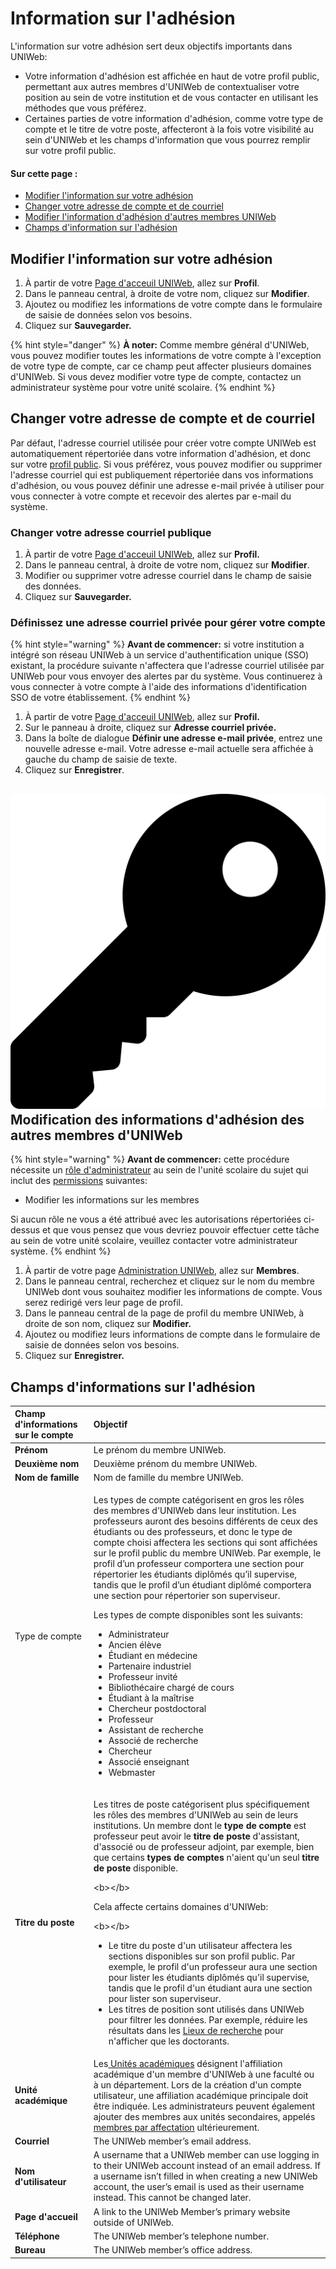 # Information sur l'adhésion

L'information sur votre adhésion sert deux objectifs importants dans UNIWeb:

* Votre information d'adhésion est affichée en haut de votre profil public, permettant aux autres membres d'UNIWeb de contextualiser votre position au sein de votre institution et de vous contacter en utilisant les méthodes que vous préférez.
* Certaines parties de votre information d'adhésion, comme votre type de compte et le titre de votre poste, affecteront à la fois votre visibilité au sein d'UNIWeb et les champs d'information que vous pourrez remplir sur votre profil public.

#### Sur cette page :

* [Modifier l'information sur votre adhésion](member-account-information.md#editing-your-membership-information)
* [Changer votre adresse de compte et de courriel](member-account-information.md#changing-your-account-email-address)
* [Modifier l'information d'adhésion d'autres membres UNIWeb](member-account-information.md#editing-the-membership-information-of-other-uniweb-members)
* [Champs d'information sur l'adhésion](member-account-information.md#membership-information-fields)

## Modifier l'information sur votre adhésion

1. À partir de votre [Page d'acceuil UNIWeb](../../navigating-uniweb/the-home-page.md), allez sur **Profil**.
2. Dans le panneau central, à droite de votre nom, cliquez sur **Modifier**.
3. Ajoutez ou modifiez les informations de votre compte dans le formulaire de saisie de données selon vos besoins.
4. Cliquez sur **Sauvegarder.**

{% hint style="danger" %}
**À noter:** Comme membre général d'UNIWeb, vous pouvez modifier toutes les informations de votre compte à l'exception de votre type de compte, car ce champ peut affecter plusieurs domaines d'UNIWeb. Si vous devez modifier votre type de compte, contactez un administrateur système pour votre unité scolaire.
{% endhint %}

## Changer votre adresse de compte et de courriel

Par défaut, l'adresse courriel utilisée pour créer votre compte UNIWeb est automatiquement répertoriée dans votre information d'adhésion, et donc sur votre [profil public](../../networking-on-uniweb/filling-out-your-public-profile.md). Si vous préférez, vous pouvez modifier ou supprimer l'adresse courriel qui est publiquement répertoriée dans vos informations d'adhésion, ou vous pouvez définir une adresse e-mail privée à utiliser pour vous connecter à votre compte et recevoir des alertes par e-mail du système.

### Changer votre adresse courriel publique

1. À partir de votre [Page d'acceuil UNIWeb](../../navigating-uniweb/the-home-page.md), allez sur **Profil.**
2. Dans le panneau central, à droite de votre nom, cliquez sur **Modifier**.
3. Modifier ou supprimer votre adresse courriel dans le champ de saisie des données.
4. Cliquez sur **Sauvegarder.**

### Définissez une adresse courriel privée pour gérer votre compte

{% hint style="warning" %}
**Avant de commencer:** si votre institution a intégré son réseau UNIWeb à un service d'authentification unique \(SSO\) existant, la procédure suivante n'affectera que l'adresse courriel utilisée par UNIWeb pour vous envoyer des alertes par du système. Vous continuerez à vous connecter à votre compte à l'aide des informations d'identification SSO de votre établissement.
{% endhint %}

1. À partir de votre [Page d'acceuil UNIWeb](../../navigating-uniweb/the-home-page.md), allez sur **Profil.**
2. Sur le panneau à droite, cliquez sur **Adresse courriel privée.**
3. Dans la boîte de dialogue **Définir une adresse e-mail privée**, entrez une nouvelle adresse e-mail. Votre adresse e-mail actuelle sera affichée à gauche du champ de saisie de texte.
4. Cliquez sur **Enregistrer**.

## ![](../../.gitbook/assets/key%20%281%29.svg) Modification des informations d'adhésion des autres membres d'UNIWeb

{% hint style="warning" %}
**Avant de commencer:** cette procédure nécessite un [rôle d'administrateur](../access-control/managing-administrator-roles-and-permissions.md) au sein de l'unité scolaire du sujet qui inclut des [permissions](../access-control/managing-administrator-roles-and-permissions.md#administrator-permissions) suivantes:

* Modifier les informations sur les membres

Si aucun rôle ne vous a été attribué avec les autorisations répertoriées ci-dessus et que vous pensez que vous devriez pouvoir effectuer cette tâche au sein de votre unité scolaire, veuillez contacter votre administrateur système.
{% endhint %}

1. À partir de votre page [Administration UNIWeb](../../navigating-uniweb/the-administration-page.md), allez sur **Membres**.
2. Dans le panneau central, recherchez et cliquez sur le nom du membre UNIWeb dont vous souhaitez modifier les informations de compte. Vous serez redirigé vers leur page de profil.
3. Dans le panneau central de la page de profil du membre UNIWeb, à droite de son nom, cliquez sur **Modifier.**
4. Ajoutez ou modifiez leurs informations de compte dans le formulaire de saisie de données selon vos besoins.
5. Cliquez sur **Enregistrer.**

## **Champs d'informations sur l'adhésion**

<table>
  <thead>
    <tr>
      <th style="text-align:left"><b>Champ d&apos;informations sur le compte</b>
      </th>
      <th style="text-align:left"><b>Objectif</b>
      </th>
    </tr>
  </thead>
  <tbody>
    <tr>
      <td style="text-align:left"><b>Pr&#xE9;nom</b>
      </td>
      <td style="text-align:left">Le pr&#xE9;nom du membre UNIWeb.</td>
    </tr>
    <tr>
      <td style="text-align:left"><b>Deuxi&#xE8;me nom</b>
      </td>
      <td style="text-align:left">Deuxi&#xE8;me pr&#xE9;nom du membre UNIWeb.</td>
    </tr>
    <tr>
      <td style="text-align:left"><b>Nom de famille</b>
      </td>
      <td style="text-align:left">Nom de famille du membre UNIWeb.</td>
    </tr>
    <tr>
      <td style="text-align:left">Type de compte</td>
      <td style="text-align:left">
        <p></p>
        <p>Les types de compte cat&#xE9;gorisent en gros les r&#xF4;les des membres
          d&apos;UNIWeb dans leur institution. Les professeurs auront des besoins
          diff&#xE9;rents de ceux des &#xE9;tudiants ou des professeurs, et donc
          le type de compte choisi affectera les sections qui sont affich&#xE9;es
          sur le profil public du membre UNIWeb. Par exemple, le profil d&#x2019;un
          professeur comportera une section pour r&#xE9;pertorier les &#xE9;tudiants
          dipl&#xF4;m&#xE9;s qu&#x2019;il supervise, tandis que le profil d&#x2019;un
          &#xE9;tudiant dipl&#xF4;m&#xE9; comportera une section pour r&#xE9;pertorier
          son superviseur.
          <br />
        </p>
        <p>Les types de compte disponibles sont les suivants:</p>
        <p></p>
        <ul>
          <li>Administrateur</li>
          <li>Ancien &#xE9;l&#xE8;ve</li>
          <li>&#xC9;tudiant en m&#xE9;decine</li>
          <li>Partenaire industriel</li>
          <li>Professeur invit&#xE9;</li>
          <li>Biblioth&#xE9;caire charg&#xE9; de cours</li>
          <li>&#xC9;tudiant &#xE0; la ma&#xEE;trise</li>
          <li>Chercheur postdoctoral</li>
          <li>Professeur</li>
          <li>Assistant de recherche</li>
          <li>Associ&#xE9; de recherche</li>
          <li>Chercheur</li>
          <li>Associ&#xE9; enseignant</li>
          <li>Webmaster</li>
        </ul>
      </td>
    </tr>
    <tr>
      <td style="text-align:left"><b>Titre du poste</b>
      </td>
      <td style="text-align:left">
        <p>Les titres de poste cat&#xE9;gorisent plus sp&#xE9;cifiquement les r&#xF4;les
          des membres d&apos;UNIWeb au sein de leurs institutions. Un membre dont
          le<b> type de compte</b> est professeur peut avoir le <b>titre de poste</b> d&apos;assistant,
          d&apos;associ&#xE9; ou de professeur adjoint, par exemple, bien que certains <b>types de comptes</b> n&apos;aient
          qu&apos;un seul <b>titre de poste</b> disponible.</p>
        <p>&lt;b&gt;&lt;/b&gt;</p>
        <p>Cela affecte certains domaines d&apos;UNIWeb:</p>
        <p>&lt;b&gt;&lt;/b&gt;</p>
        <ul>
          <li>Le titre du poste d&apos;un utilisateur affectera les sections disponibles
            sur son profil public. Par exemple, le profil d&apos;un professeur aura
            une section pour lister les &#xE9;tudiants dipl&#xF4;m&#xE9;s qu&apos;il
            supervise, tandis que le profil d&apos;un &#xE9;tudiant aura une section
            pour lister son superviseur.</li>
          <li>Les titres de position sont utilis&#xE9;s dans UNIWeb pour filtrer les
            donn&#xE9;es. Par exemple, r&#xE9;duire les r&#xE9;sultats dans les <a href="../../networking-on-uniweb/research-places-1.md">Lieux de recherche</a><b> </b>pour
            n&apos;afficher que les doctorants.</li>
        </ul>
      </td>
    </tr>
    <tr>
      <td style="text-align:left"><b>Unit&#xE9; acad&#xE9;mique</b>
      </td>
      <td style="text-align:left">Les<a href="../academic-units/"> Unit&#xE9;s acad&#xE9;miques</a> d&#xE9;signent
        l&apos;affiliation acad&#xE9;mique d&apos;un membre d&apos;UNIWeb &#xE0;
        une facult&#xE9; ou &#xE0; un d&#xE9;partement. Lors de la cr&#xE9;ation
        d&apos;un compte utilisateur, une affiliation acad&#xE9;mique principale
        doit &#xEA;tre indiqu&#xE9;e. Les administrateurs peuvent &#xE9;galement
        ajouter des membres aux unit&#xE9;s secondaires, appel&#xE9;s <a href="../academic-units/cross-appointments.md">membres par affectation</a> ult&#xE9;rieurement.</td>
    </tr>
    <tr>
      <td style="text-align:left"><b>Courriel</b>
      </td>
      <td style="text-align:left">The UNIWeb member&#x2019;s email address.</td>
    </tr>
    <tr>
      <td style="text-align:left"><b>Nom d&apos;utilisateur</b>
      </td>
      <td style="text-align:left">A username that a UNIWeb member can use logging in to their UNIWeb account
        instead of an email address. If a username isn&#x2019;t filled in when
        creating a new UNIWeb account, the user&#x2019;s email is used as their
        username instead. This cannot be changed later.</td>
    </tr>
    <tr>
      <td style="text-align:left"><b>Page d&apos;accueil</b>
      </td>
      <td style="text-align:left">A link to the UNIWeb Member&#x2019;s primary website outside of UNIWeb.</td>
    </tr>
    <tr>
      <td style="text-align:left"><b>T&#xE9;l&#xE9;phone</b>
      </td>
      <td style="text-align:left">The UNIWeb member&#x2019;s telephone number.</td>
    </tr>
    <tr>
      <td style="text-align:left"><b>Bureau</b>
      </td>
      <td style="text-align:left">The UNIWeb member&#x2019;s office address.</td>
    </tr>
  </tbody>
</table>